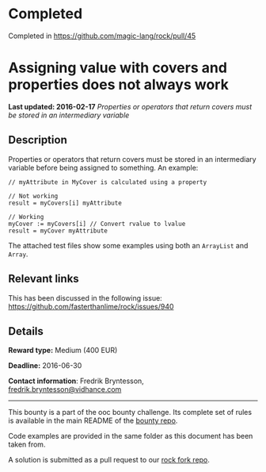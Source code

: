 # Completed
Completed in https://github.com/magic-lang/rock/pull/45

# Assigning value with covers and properties does not always work
**Last updated: 2016-02-17**
*Properties or operators that return covers must be stored in an intermediary variable*

## Description
Properties or operators that return covers must be stored in an intermediary variable before being assigned to something. An example:

```ooc
// myAttribute in MyCover is calculated using a property

// Not working
result = myCovers[i] myAttribute

// Working
myCover := myCovers[i] // Convert rvalue to lvalue
result = myCover myAttribute
```

The attached test files show some examples using both an `ArrayList` and `Array`.

## Relevant links
This has been discussed in the following issue: https://github.com/fasterthanlime/rock/issues/940

## Details
**Reward type:** Medium (400 EUR)

**Deadline:** 2016-06-30

**Contact information**: Fredrik Bryntesson, [fredrik.bryntesson@vidhance.com](mailto:fredrik.bryntesson@vidhance.com)

---

This bounty is a part of the ooc bounty challenge. Its complete set of rules is available in the main README of the [bounty repo](https://github.com/magic-lang/bounty).

Code examples are provided in the same folder as this document has been taken from.

A solution is submitted as a pull request to our [rock fork repo](https://github.com/magic-lang/rock).
